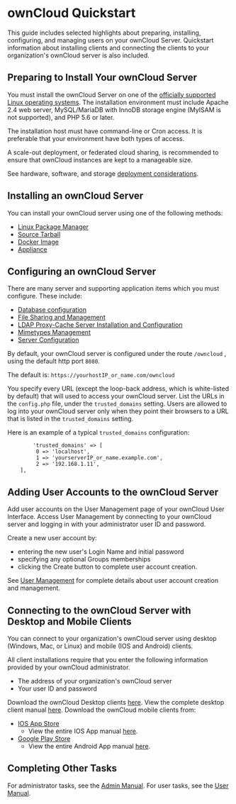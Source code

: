 ﻿# ownCloud Quickstart 
 This guide includes selected highlights about preparing, installing, configuring, and managing users on your ownCloud Server.  Quickstart information about installing clients and connecting the clients to your organization's ownCloud server is  also included.
## Preparing to Install Your ownCloud Server

You must install the ownCloud Server on one of the [officially supported Linux operating systems](https://doc.owncloud.org/server/latest/admin_manual/installation/system_requirements.html).  The installation environment must include Apache 2.4 web server, MySQL/MariaDB with InnoDB storage engine (MyISAM is not supported), and PHP 5.6 or later.  

The installation host must have command-line or Cron access.  It is preferable that your environment have both types of access.

A scale-out deployment, or federated cloud sharing, is recommended to ensure that ownCloud instances are kept to a manageable size.

See hardware, software, and storage [deployment considerations](https://doc.owncloud.org/server/latest/admin_manual/installation/deployment_considerations.html).

## Installing an ownCloud Server 
You can install your ownCloud server using one of the following methods:
- [Linux Package Manager](https://doc.owncloud.org/server/latest/admin_manual/installation/linux_installation.html) 
- [Source Tarball](https://doc.owncloud.org/server/latest/admin_manual/installation/source_installation.html)
- [Docker Image](https://doc.owncloud.org/server/latest/admin_manual/installation/docker/)
- [Appliance](https://doc.owncloud.org/server/latest/admin_manual/appliance/installation.html) 

## Configuring an ownCloud Server 
There are many server and supporting application items which you must configure.  These include:
- [Database configuration](https://doc.owncloud.org/server/latest/admin_manual/configuration/database/)
- [File Sharing and Management](https://doc.owncloud.org/server/latest/admin_manual/configuration/files/)
- [LDAP Proxy-Cache Server Installation and Configuration](https://doc.owncloud.org/server/latest/admin_manual/configuration/ldap/ldap_proxy_cache_server_setup.html)
- [Mimetypes Management](https://doc.owncloud.org/server/latest/admin_manual/configuration/mimetypes/index.html)
- [Server Configuration](https://doc.owncloud.org/server/latest/admin_manual/configuration/server/index.html)

By default, your ownCloud server is configured under the route 
``/owncloud`` , using the default http port ``8080``.

The default is: 
``https://yourhostIP_or_name.com/owncloud``

You specify every URL (except the loop-back address, which is white-listed by default) that will used to access your ownCloud server. List the URLs in the ``config.php`` file, under the ``trusted_domains`` setting.  Users are allowed to log into your ownCloud server only when they point their browsers to a URL that is listed in the `trusted_domains` setting.

Here is an example of a typical ``trusted_domains`` configuration:

			'trusted_domains' => [
			 0 => 'localhost',
			 1 => 'yourserverIP_or_name.example.com',
			 2 => '192.168.1.11',
		],

## Adding User Accounts to the ownCloud Server
Add user accounts on the User Management page of your ownCloud User Interface. Access User Management by connecting to your ownCloud server and logging in with your administrator user ID and password.

Create a new user account by:
- entering the new user's Login Name and initial password
- specifying any optional Groups memberships
- clicking the Create button to complete user account creation.

See [User Management](https://doc.owncloud.org/server/10.0/admin_manual/configuration/user/) for complete details about user account creation and management.
## Connecting to the ownCloud Server with Desktop and Mobile Clients
You can connect to your organization's ownCloud server using desktop (Windows, Mac, or Linux)  and mobile (IOS and Android) clients.  

All client installations require that you enter the following information provided by your ownCloud administrator.

- The address of your organization's ownCloud server
- Your user ID and password

Download the ownCloud Desktop clients [here](https://owncloud.org/download/).  View the complete desktop client manual [here](https://doc.owncloud.org/desktop/latest/).
Download the ownCloud mobile clients from:

- [IOS App Store](https://itunes.apple.com/us/app/owncloud/id543672169?ls=1&mt=8)   
	- View the entire IOS App manual [here](https://doc.owncloud.org/ios/).
- [Google Play Store](https://play.google.com/store/apps/details?id=com.owncloud.android)  
	- View the entire Android App manual [here](https://doc.owncloud.org/android/).
	
## Completing Other Tasks
For administrator tasks, see the [Admin Manual](https://doc.owncloud.org/server/latest/admin_manual/).
For user tasks, see the [User Manual](https://doc.owncloud.org/server/latest/user_manual/).

